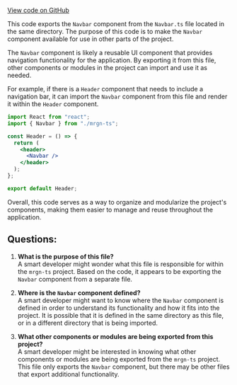 [View code on GitHub](https://github.com/mrgnlabs/mrgn-ts/apps/marginfi-landing-page/src/components/Navbar/index.tsx)

This code exports the `Navbar` component from the `Navbar.ts` file located in the same directory. The purpose of this code is to make the `Navbar` component available for use in other parts of the project. 

The `Navbar` component is likely a reusable UI component that provides navigation functionality for the application. By exporting it from this file, other components or modules in the project can import and use it as needed. 

For example, if there is a `Header` component that needs to include a navigation bar, it can import the `Navbar` component from this file and render it within the `Header` component. 

```jsx
import React from "react";
import { Navbar } from "./mrgn-ts";

const Header = () => {
  return (
    <header>
      <Navbar />
    </header>
  );
};

export default Header;
```

Overall, this code serves as a way to organize and modularize the project's components, making them easier to manage and reuse throughout the application.
## Questions: 
 1. **What is the purpose of this file?**\
A smart developer might wonder what this file is responsible for within the `mrgn-ts` project. Based on the code, it appears to be exporting the `Navbar` component from a separate file.

2. **Where is the `Navbar` component defined?**\
A smart developer might want to know where the `Navbar` component is defined in order to understand its functionality and how it fits into the project. It is possible that it is defined in the same directory as this file, or in a different directory that is being imported.

3. **What other components or modules are being exported from this project?**\
A smart developer might be interested in knowing what other components or modules are being exported from the `mrgn-ts` project. This file only exports the `Navbar` component, but there may be other files that export additional functionality.